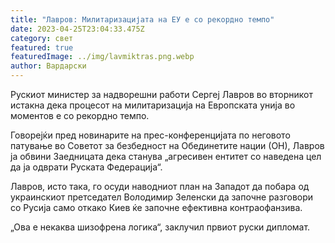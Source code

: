 ```yaml
---
title: "Лавров: Милитаризацијата на ЕУ е со рекордно темпо"
date: 2023-04-25T23:04:33.475Z
category: свет
featured: true
featuredImage: ../img/lavmiktras.png.webp
author: Вардарски
---
```


Рускиот министер за надворешни работи Сергеј Лавров во вторникот истакна дека процесот на милитаризација на Европската унија во моментов е со рекордно темпо.

Говорејќи пред новинарите на прес-конференцијата по неговото патување во Советот за безбедност на Обединетите нации (ОН), Лавров ја обвини Заедницата дека станува „агресивен ентитет со наведена цел да ја одврати Руската Федерација“.

Лавров, исто така, го осуди наводниот план на Западот да побара од украинскиот претседател Володимир Зеленски да започне разговори со Русија само откако Киев ќе започне ефективна контраофанзива.

„Ова е некаква шизофрена логика“, заклучил првиот руски дипломат.
